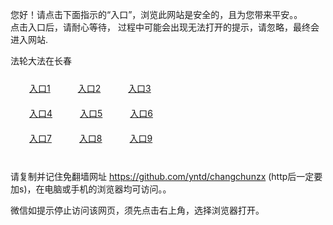 您好！请点击下面指示的“入口”，浏览此网站是安全的，且为您带来平安。。 <br/>
点击入口后，请耐心等待， 过程中可能会出现无法打开的提示，请忽略，最终会进入网站. </br>

法轮大法在长春<br/>
<div style="padding:10px"><a style="margin:20px" target="_blank" href="https://d2sxg0s6y7ouy5.cloudfront.net/2Qpsp?wrmagfh" id="ccLink1" rel="nofollow">入口1</a> <a target="_blank" style="margin:20px" href="https://d3hhv4lrglwez3.cloudfront.net/2Qpsp?ajkwqhc" id="ccLink2" rel="nofollow">入口2</a> <a style="margin:20px" target="_blank" href="https://d2722r3sbqo5n0.cloudfront.net/2Qpsp?fgcukjk" id="ccLink3" rel="nofollow">入口3</a></div>

<div style="padding:10px" ><a style="margin:20px" target="_blank" href="https://d2sxg0s6y7ouy5.cloudfront.net/2Qpsp?wrmagfh" id="ccLink4" rel="nofollow">入口4</a> <a style="margin:20px" href="https://d3hhv4lrglwez3.cloudfront.net/2Qpsp?ajkwqhc" target="_blank" id="ccLink5" rel="nofollow">入口5</a> <a style="margin:20px" href="https://d2722r3sbqo5n0.cloudfront.net/2Qpsp?fgcukjk" target="_blank" id="ccLink6" rel="nofollow">入口6</a></div>

<div style="padding:10px"><a style="margin:20px" target="_blank" href="https://d2sxg0s6y7ouy5.cloudfront.net/2Qpsp?wrmagfh" id="ccLink7" rel="nofollow">入口7</a> <a style="margin:20px" href="https://d3hhv4lrglwez3.cloudfront.net/2Qpsp?ajkwqhc" target="_blank" id="ccLink8" rel="nofollow">入口8</a> <a style="margin:20px" target="_blank" href="https://d2722r3sbqo5n0.cloudfront.net/2Qpsp?fgcukjk" id="ccLink9" rel="nofollow">入口9</a></div>

<br/>



请复制并记住免翻墙网址 https://github.com/yntd/changchunzx (http后一定要加s)，在电脑或手机的浏览器均可访问。。<br/>

微信如提示停止访问该网页，须先点击右上角，选择浏览器打开。
